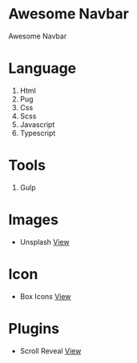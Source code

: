 #  Awesome Navbar
Awesome Navbar

# Language
1. Html
2. Pug
3. Css
4. Scss
5. Javascript
6. Typescript 

# Tools
1. Gulp

# Images
* Unsplash
[View](https://raw.githubusercontent.com/LearnCodingEasy/Navbar-1/main/Navbar-1920.jpg)

# Icon
* Box Icons
[View](https://boxicons.com/)

# Plugins
* Scroll Reveal
[View](https://scrollrevealjs.org/guide/hello-world.html)
